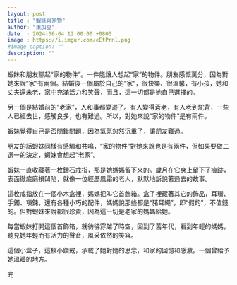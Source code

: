 ```yaml
---
layout: post
title : "蝦妹與家物"
author: "東加豆"
date  : 2024-06-04 12:00:00 +0800
image : https://i.imgur.com/eEtPrnl.png
#image_caption: ""
description: ""
---
```


蝦妹和朋友聊起“家的物件”。一件能讓人想起“家”的物件。朋友感慨萬分，因為對她來說“家”有兩個。結婚後一個屬於自己的“家”，很快樂、很溫馨，有小孩，她和丈夫還未老，家中充滿活力和笑聲，而且，這一切都是她自己選擇的。

<!--more-->

另一個是結婚前的“老家”，人和事都變遷了。有人變得蒼老，有人老到駝背，一些人已經去世，感觸良多，也有難過。所以，對她來說“家的物件”是有兩件。

蝦妹覺得自己是否問錯問題，因為氣氛忽然沉重了，讓朋友難過。

朋友的話蝦妹同樣有感觸和共鳴，“家的物件”對她來說也是有兩件，但如果要做二選一的決定，蝦妹會想起“老家”。

蝦妹一直收藏著一枚鑽石戒指，那是她媽媽留下來的。歲月在它身上留下了痕跡，表面徹底磨損凹陷，就像一位經歷風霜的老人，默默地訴說著過去的故事。

這枚戒指放在一個小木盒裡，媽媽把叫它首飾箱。盒子裡藏著其它的飾品，耳環、手鐲、項鍊，還有各種小巧的配件，媽媽說那些都是“豬耳繩”，即“假的”，不值錢的。但對蝦妹來說都很珍貴，因為這一切是老家的媽媽給她。

每當蝦妹打開這個首飾箱，就彷彿穿越了時空，回到了舊年代，看到年輕的媽媽，聽見她年輕而有活力的聲音，風采依然的笑容。

這個小盒子，這枚小鑽戒，承載了她對她的思念，和家的回憶和感激。一個曾給予她溫暖的地方。

完

<!--END-->